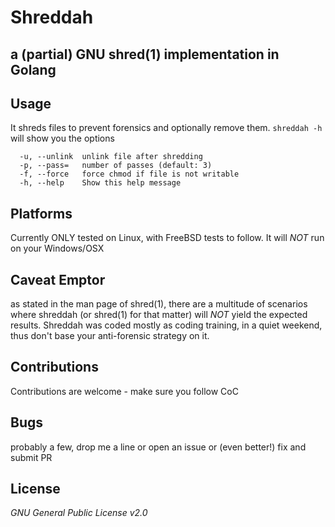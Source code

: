 # Shreddah

## a (partial) GNU shred(1) implementation in Golang

## Usage
It shreds files to prevent forensics and optionally remove them.
```shreddah -h``` will show you the options
```Application Options:
  -u, --unlink  unlink file after shredding
  -p, --pass=   number of passes (default: 3)
  -f, --force   force chmod if file is not writable
  -h, --help    Show this help message
```


## Platforms
Currently ONLY tested on Linux, with FreeBSD tests to follow. It will *NOT* run on your Windows/OSX
## Caveat Emptor
as stated in the man page of shred(1), there are a multitude of scenarios where
shreddah (or shred(1) for that matter) will *NOT* yield the expected results.
Shreddah was coded mostly as coding training, in a quiet weekend, thus don't base
your anti-forensic strategy on it.
## Contributions
Contributions are welcome - make sure you follow CoC
## Bugs
probably a few, drop me a line or open an issue or (even better!) fix and submit PR
## License
*GNU General Public License v2.0*
